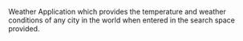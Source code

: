 Weather Application which provides the temperature and weather conditions of any city in the world when entered in the search space provided.
